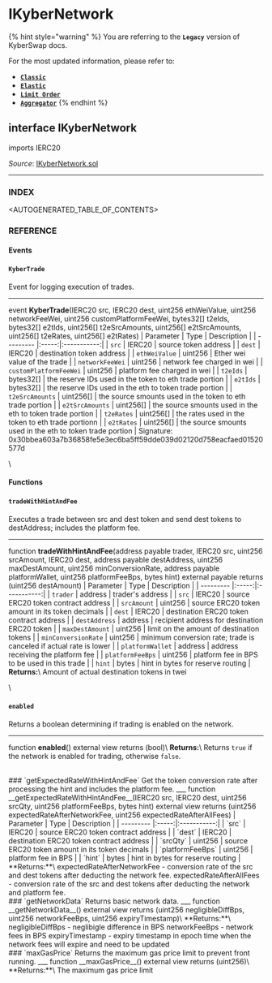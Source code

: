 # IKyberNetwork

{% hint style="warning" %}
You are referring to the **`Legacy`** version of KyberSwap docs.

For the most updated information, please refer to:

* [**`Classic`**](broken-reference)
* [**`Elastic`**](../../kyberswap-elastic/)
* [**`Limit Order`**](../../../../kyberswap-solutions/limit-order/)
* [**`Aggregator`**](../../../../kyberswap-solutions/kyberswap-aggregator/)
{% endhint %}

## interface IKyberNetwork

imports IERC20

_Source_: [IKyberNetwork.sol](https://github.com/KyberNetwork/smart-contracts/blob/master/contracts/sol6/IKyberNetwork.sol)

***

### INDEX[​](https://docs.kyberswap.com/Legacy/api-abi/core-smart-contracts/api\_abi-ikybernetwork#index) <a href="#index" id="index"></a>

\<AUTOGENERATED\_TABLE\_OF\_CONTENTS>

### REFERENCE[​](https://docs.kyberswap.com/Legacy/api-abi/core-smart-contracts/api\_abi-ikybernetwork#reference) <a href="#reference" id="reference"></a>

#### Events[​](https://docs.kyberswap.com/Legacy/api-abi/core-smart-contracts/api\_abi-ikybernetwork#events) <a href="#events" id="events"></a>

#### `KyberTrade`[​](https://docs.kyberswap.com/Legacy/api-abi/core-smart-contracts/api\_abi-ikybernetwork#kybertrade) <a href="#kybertrade" id="kybertrade"></a>

Event for logging execution of trades.

***

event **KyberTrade**(IERC20 src, IERC20 dest, uint256 ethWeiValue, uint256 networkFeeWei, uint256 customPlatformFeeWei, bytes32\[] t2eIds, bytes32\[] e2tIds, uint256\[] t2eSrcAmounts, uint256\[] e2tSrcAmounts, uint256\[] t2eRates, uint256\[] e2tRates) | Parameter | Type | Description | | --------- |:-----:|:-----------:| | `src` | IERC20 | source token address | | `dest` | IERC20 | destination token address | | `ethWeiValue` | uint256 | Ether wei value of the trade | | `networkFeeWei` | uint256 | network fee charged in wei | | `customPlatformFeeWei` | uint256 | platform fee charged in wei | | `t2eIds` | bytes32\[] | the reserve IDs used in the token to eth trade portion | | `e2tIds` | bytes32\[] | the reserve IDs used in the eth to token trade portion | | `t2eSrcAmounts` | uint256\[] | the source smounts used in the token to eth trade portion | | `e2tSrcAmounts` | uint256\[] | the source smounts used in the eth to token trade portion | | `t2eRates` | uint256\[] | the rates used in the token to eth trade portionn | | `e2tRates` | uint256\[] | the source smounts used in the eth to token trade portion | Signature: 0x30bbea603a7b36858fe5e3ec6ba5ff59dde039d02120d758eacfaed01520577d

\


#### Functions[​](https://docs.kyberswap.com/Legacy/api-abi/core-smart-contracts/api\_abi-ikybernetwork#functions) <a href="#functions" id="functions"></a>

#### `tradeWithHintAndFee`[​](https://docs.kyberswap.com/Legacy/api-abi/core-smart-contracts/api\_abi-ikybernetwork#tradewithhintandfee) <a href="#tradewithhintandfee" id="tradewithhintandfee"></a>

Executes a trade between src and dest token and send dest tokens to destAddress; includes the platform fee.

***

function **tradeWithHintAndFee**(address payable trader, IERC20 src, uint256 srcAmount, IERC20 dest, address payable destAddress, uint256 maxDestAmount, uint256 minConversionRate, address payable platformWallet, uint256 platformFeeBps, bytes hint) external payable returns (uint256 destAmount) | Parameter | Type | Description | | --------- |:-----:|:-----------:| | `trader` | address | trader's address | | `src` | IERC20 | source ERC20 token contract address | | `srcAmount` | uint256 | source ERC20 token amount in its token decimals | | `dest` | IERC20 | destination ERC20 token contract address | | `destAddress` | address | recipient address for destination ERC20 token | | `maxDestAmount` | uint256 | limit on the amount of destination tokens | | `minConversionRate` | uint256 | minimum conversion rate; trade is canceled if actual rate is lower | | `platformWallet` | address | address receiving the platform fee | | `platformFeeBps` | uint256 | platform fee in BPS to be used in this trade | | `hint` | bytes | hint in bytes for reserve routing | **Returns:**\ Amount of actual destination tokens in twei

\


#### `enabled`[​](https://docs.kyberswap.com/Legacy/api-abi/core-smart-contracts/api\_abi-ikybernetwork#enabled) <a href="#enabled" id="enabled"></a>

Returns a boolean determining if trading is enabled on the network.

***

function **enabled**() external view returns (bool)\ **Returns:**\ Returns `true` if the network is enabled for trading, otherwise `false`.

\
\### \`getExpectedRateWithHintAndFee\` Get the token conversion rate after processing the hint and includes the platform fee. \_\_\_ function \_\_getExpectedRateWithHintAndFee\_\_(IERC20 src, IERC20 dest, uint256 srcQty, uint256 platformFeeBps, bytes hint) external view returns (uint256 expectedRateAfterNetworkFee, uint256 expectedRateAfterAllFees) | Parameter | Type | Description | | --------- |:-----:|:-----------:| | \`src\` | IERC20 | source ERC20 token contract address | | \`dest\` | IERC20 | destination ERC20 token contract address | | \`srcQty\` | uint256 | source ERC20 token amount in its token decimals | | \`platformFeeBps\` | uint256 | platform fee in BPS | | \`hint\` | bytes | hint in bytes for reserve routing | \*\*Returns:\*\*\ expectedRateAfterNetworkFee - conversion rate of the src and dest tokens after deducting the network fee. expectedRateAfterAllFees - conversion rate of the src and dest tokens after deducting the network and platform fee.\
\### \`getNetworkData\` Returns basic network data. \_\_\_ function \_\_getNetworkData\_\_() external view returns (uint256 negligibleDiffBps, uint256 networkFeeBps, uint256 expiryTimestamp)\ \*\*Returns:\*\*\ negligibleDiffBps - neglibigle difference in BPS networkFeeBps - network fees in BPS expiryTimestamp - expiry timestamp in epoch time when the network fees will expire and need to be updated\
\### \`maxGasPrice\` Returns the maximum gas price limit to prevent front running. \_\_\_ function \_\_maxGasPrice\_\_() external view returns (uint256)\ \*\*Returns:\*\*\ The maximum gas price limit
